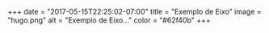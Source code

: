 +++
date = "2017-05-15T22:25:02-07:00"
title = "Exemplo de Eixo"
image = "hugo.png"
alt = "Exemplo de Eixo..."
color = "#62f40b"
+++
